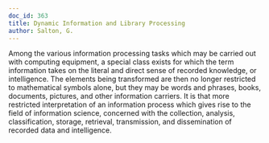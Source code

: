 ```yaml
---
doc_id: 363
title: Dynamic Information and Library Processing
author: Salton, G.
---
```


Among the various information processing tasks which may be carried
out with computing equipment, a special class exists for which the term
information takes on the literal and direct sense of recorded knowledge, or
intelligence.  The elements being transformed are then no longer restricted
to mathematical symbols alone, but they may be words and phrases, books,
documents, pictures, and other information carriers.  It is that more
restricted interpretation of an information process which gives rise to the 
field of information science, concerned with the collection, analysis,
classification, storage, retrieval, transmission, and dissemination of
recorded data and intelligence.